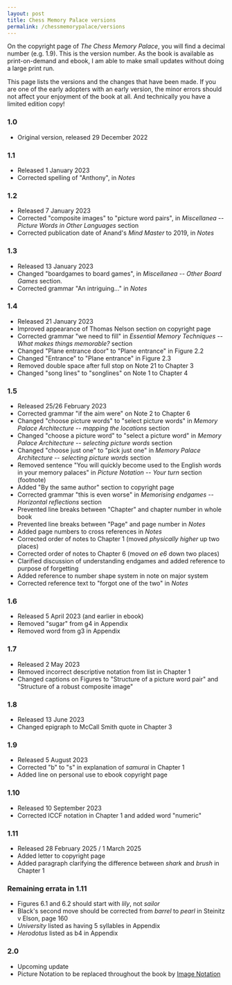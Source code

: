 ```yaml
---
layout: post
title: Chess Memory Palace versions
permalink: /chessmemorypalace/versions
---
```


On the copyright page of *The Chess Memory Palace*, you will find a decimal number (e.g. 1.9). This is the version number. As the book is available as print-on-demand and ebook, I am able to make small updates without doing a large print run.

This page lists the versions and the changes that have been made. If you are one of the early adopters with an early version, the minor errors should not affect your enjoyment of the book at all. And technically you have a limited edition copy!

### 1.0
- Original version, released 29 December 2022

### 1.1
- Released 1 January 2023
- Corrected spelling of "Anthony", in *Notes*

### 1.2
- Released 7 January 2023
- Corrected "composite images" to "picture word pairs", in *Miscellanea -- Picture Words in Other Languages* section
- Corrected publication date of Anand's *Mind Master* to 2019, in *Notes*

### 1.3
- Released 13 January 2023
- Changed "boardgames to board games", in *Miscellanea -- Other Board Games* section.
- Corrected grammar "An intriguing..." in *Notes*

### 1.4
- Released 21 January 2023
- Improved appearance of Thomas Nelson section on copyright page
- Corrected grammar "we need to fill" in *Essential Memory Techniques -- What makes things memorable?* section
- Changed "Plane entrance door" to "Plane entrance" in Figure 2.2
- Changed "Entrance" to "Plane entrance" in Figure 2.3
- Removed double space after full stop on Note 21 to Chapter 3
- Changed "song lines" to "songlines" on Note 1 to Chapter 4

### 1.5
- Released 25/26 February 2023
- Corrected grammar "if the aim were" on Note 2 to Chapter 6
- Changed "choose picture words" to "select picture words" in *Memory Palace Architecture -- mapping the locations* section
- Changed "choose a picture word" to "select a picture word" in *Memory Palace Architecture -- selecting picture words* section
- Changed "choose just one" to "pick just one" in *Memory Palace Architecture -- selecting picture words* section
- Removed sentence "You will quickly become used to the English words in your memory palaces" in *Picture Notation -- Your turn* section (footnote)
- Added "By the same author" section to copyright page
- Corrected grammar "this is even worse" in *Memorising endgames -- Horizontal reflections* section
- Prevented line breaks between "Chapter" and chapter number in whole book
- Prevented line breaks between "Page" and page number in *Notes*
- Added page numbers to cross references in *Notes*
- Corrected order of notes to Chapter 1 (moved *physically higher* up two places)
- Corrected order of notes to Chapter 6 (moved *on e6* down two places)
- Clarified discussion of understanding endgames and added reference to purpose of forgetting
- Added reference to number shape system in note on major system
- Corrected reference text to "forgot one of the two" in *Notes*

### 1.6
- Released 5 April 2023 (and earlier in ebook)
- Removed "sugar" from g4 in Appendix
- Removed word from g3 in Appendix

### 1.7
- Released 2 May 2023
- Removed incorrect descriptive notation from list in Chapter 1
- Changed captions on Figures to "Structure of a picture word pair" and "Structure of a robust composite image"

### 1.8
- Released 13 June 2023
- Changed epigraph to McCall Smith quote in Chapter 3

### 1.9
- Released 5 August 2023
- Corrected "b" to "s" in explanation of *samurai* in Chapter 1
- Added line on personal use to ebook copyright page

### 1.10
- Released 10 September 2023
- Corrected ICCF notation in Chapter 1 and added word "numeric"

### 1.11
- Released 28 February 2025 / 1 March 2025
- Added letter to copyright page
- Added paragraph clarifying the difference between *shark* and *brush* in Chapter 1

### Remaining errata in 1.11
- Figures 6.1 and 6.2 should start with *lily*, not *sailor*
- Black's second move should be corrected from *barrel* to *pearl* in Steinitz v Elson, page 160
- *University* listed as having 5 syllables in Appendix
- *Herodotus* listed as b4 in Appendix

### 2.0
- Upcoming update
- Picture Notation to be replaced throughout the book by [Image Notation](/imagenotation)
